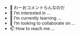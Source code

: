 - 👋 わーおコメントらんなのだ
- 👀 I’m interested in ...
- 🌱 I’m currently learning ...
- 💞️ I’m looking to collaborate on ...
- 📫 How to reach me ...

<!---
comentoran/comentoran is a ✨ special ✨ repository because its `README.md` (this file) appears on your GitHub profile.
You can click the Preview link to take a look at your changes.
--->
